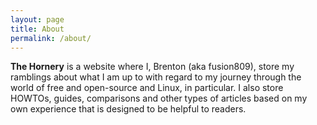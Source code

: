 ```yaml
---
layout: page
title: About
permalink: /about/
---
```


**The Hornery** is a website where I, Brenton (aka fusion809), store my ramblings about what I am up to with regard to my journey through the world of free and open-source and Linux, in particular. I also store HOWTOs, guides, comparisons and other types of articles based on my own experience that is designed to be helpful to readers. 
